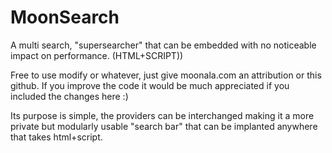 # MoonSearch
A multi search, "supersearcher" that can be embedded with no noticeable impact on performance. (HTML+SCRIPT))

Free to use modify or whatever, just give moonala.com an attribution or this github. If you improve the code it would be much appreciated if you included the changes here :)

Its purpose is simple, the providers can be interchanged making it a more private but modularly usable "search bar" that can be implanted anywhere that takes html+script. 
